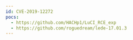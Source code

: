 ```yaml
---
id: CVE-2019-12272
pocs:
  - https://github.com/HACHp1/LuCI_RCE_exp
  - https://github.com/roguedream/lede-17.01.3
---
```

